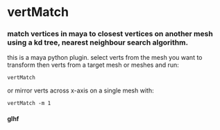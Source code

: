 # vertMatch
### match vertices in maya to closest vertices on another mesh using a kd tree, nearest neighbour search algorithm.

this is a maya python plugin.
select verts from the mesh you want to transform then verts from a target mesh or meshes and run:
```
vertMatch
```
or mirror verts across x-axis on a single mesh with:
```
vertMatch -m 1
```

#### glhf

